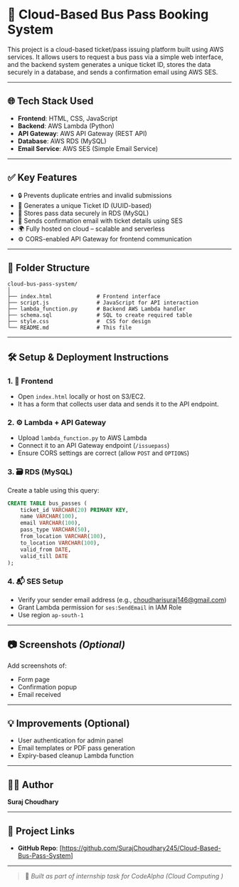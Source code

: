 
# 🚌 Cloud-Based Bus Pass Booking System

This project is a cloud-based ticket/pass issuing platform built using AWS services. It allows users to request a bus pass via a simple web interface, and the backend system generates a unique ticket ID, stores the data securely in a database, and sends a confirmation email using AWS SES.

---

## 🌐 Tech Stack Used

- **Frontend**: HTML, CSS, JavaScript
- **Backend**: AWS Lambda (Python)
- **API Gateway**: AWS API Gateway (REST API)
- **Database**: AWS RDS (MySQL)
- **Email Service**: AWS SES (Simple Email Service)

---

## ✅ Key Features

- 🔒 Prevents duplicate entries and invalid submissions
- 🎫 Generates a unique Ticket ID (UUID-based)
- 💾 Stores pass data securely in RDS (MySQL)
- 📧 Sends confirmation email with ticket details using SES
- 🌍 Fully hosted on cloud – scalable and serverless
- ⚙️ CORS-enabled API Gateway for frontend communication

---

## 📂 Folder Structure

```
cloud-bus-pass-system/
│
├── index.html              # Frontend interface
├── script.js               # JavaScript for API interaction
├── lambda_function.py      # Backend AWS Lambda handler
├── schema.sql              # SQL to create required table
├── style.css               #  CSS for design
└── README.md               # This file
```

---

## 🛠️ Setup & Deployment Instructions

### 1. 🎨 Frontend
- Open `index.html` locally or host on S3/EC2.
- It has a form that collects user data and sends it to the API endpoint.

### 2. ⚙️ Lambda + API Gateway
- Upload `lambda_function.py` to AWS Lambda
- Connect it to an API Gateway endpoint (`/issuepass`)
- Ensure CORS settings are correct (allow `POST` and `OPTIONS`)

### 3. 🗃️ RDS (MySQL)
Create a table using this query:
```sql
CREATE TABLE bus_passes (
    ticket_id VARCHAR(20) PRIMARY KEY,
    name VARCHAR(100),
    email VARCHAR(100),
    pass_type VARCHAR(50),
    from_location VARCHAR(100),
    to_location VARCHAR(100),
    valid_from DATE,
    valid_till DATE
);
```

### 4. 📬 SES Setup
- Verify your sender email address (e.g., choudharisuraj146@gmail.com)
- Grant Lambda permission for `ses:SendEmail` in IAM Role
- Use region `ap-south-1`

---

## 📷 Screenshots *(Optional)*
Add screenshots of:
- Form page
- Confirmation popup
- Email received

---

## 💡 Improvements (Optional)
- User authentication for admin panel
- Email templates or PDF pass generation
- Expiry-based cleanup Lambda function

---

## 👨‍💻 Author

**Suraj Choudhary**  
  

---

## 🔗 Project Links

- **GitHub Repo**: [https://github.com/SurajChoudhary245/Cloud-Based-Bus-Pass-System]


---

> 🚀 *Built as part of internship task for CodeAlpha (Cloud Computing )*
